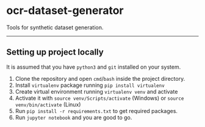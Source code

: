 # ocr-dataset-generator
Tools for synthetic dataset generation.

<hr/>

## Setting up project locally
It is assumed that you have `python3` and `git` installed on your system.

1) Clone the repository and open `cmd`/`bash` inside the project directory.
2) Install `virtualenv` package running `pip install virtualenv`
3) Create virtual environment running `virtualenv venv` and activate
4) Activate it with `source venv/Scripts/activate` (Windows) or `source venv/bin/activate` (Linux)
4) Run `pip install -r requirements.txt` to get required packages.
5) Run `jupyter notebook` and you are good to go.